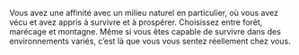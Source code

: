 ﻿---
id: background_bandit_fr.md#milieu-naturel-de-prédilection
name: Milieu naturel de prédilection
---

Vous avez une affinité avec un milieu naturel en particulier, où vous avez vécu et avez appris à survivre et à prospérer. Choisissez entre forêt, marécage et montagne. Même si vous êtes capable de survivre dans des environnements variés, c’est là que vous vous sentez réellement chez vous.

